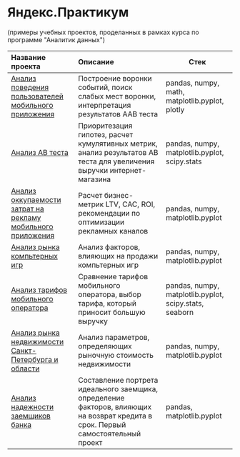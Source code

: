 # **Яндекс.Практикум**  
(примеры учебных проектов, проделанных в рамках курса по программе "Аналитик данных")

|Название проекта|Описание|Стек|
|:-------------------------------------------------------------------|:------------------------------------------------------------------------------------------------|-|
|[Анализ поведения пользователей мобильного приложения](https://github.com/KaterinaFrolkova/yandex_praktikum_projects/tree/main/app_users_behavior_survey)|Построение воронки событий, поиск слабых мест воронки, интерпретация результатов AAB теста| pandas, numpy, math, matplotlib.pyplot, plotly
|[Анализ AB теста](https://github.com/KaterinaFrolkova/yandex_praktikum_projects/tree/main/ab_test_results)|Приоритезация гипотез, расчет кумулятивных метрик, анализ результатов AB теста для увеличения выручки интернет-магазина| pandas, numpy, matplotlib.pyplot, scipy.stats
|[Анализ оккупаемости затрат на рекламу мобильного приложения](https://github.com/KaterinaFrolkova/yandex_praktikum_projects/tree/main/app_loss_analysis)|Расчет бизнес-метрик LTV, CAC, ROI, рекомендации по оптимизации рекламных каналов| pandas, numpy, matplotlib.pyplot
|[Анализ рынка компьтерных игр](https://github.com/KaterinaFrolkova/yandex_praktikum_projects/tree/main/computer_games_sales_survey)|Анализ факторов, влияющих на продажи компьтерных игр| pandas, numpy, matplotlib.pyplot
|[Анализ тарифов мобильного оператора](https://github.com/KaterinaFrolkova/yandex_praktikum_projects/tree/main/mobile_operator_tariffs_analysis)|Сравнение тарифов мобильного оператора, выбор тарифа, который приносит большую выручку| pandas, numpy, matplotlib.pyplot, scipy.stats, seaborn
|[Анализ рынка недвижимости Санкт-Петербурга и области](https://github.com/KaterinaFrolkova/yandex_praktikum_projects/tree/main/real_estate_survey)|Анализ параметров, определяющих рыночную стоимость недвижимости| pandas, numpy, matplotlib.pyplot
|[Анализ надежности заемщиков банка](https://github.com/KaterinaFrolkova/yandex_praktikum_projects/tree/main/borrower_reliability_survey)|Составление портрета идеального заемщика, определение факторов, влияющих на возврат кредита в срок. Первый самостоятельный проект| pandas, matplotlib.pyplot
